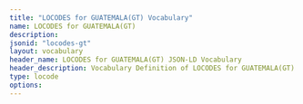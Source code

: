 ```yaml
---
title: "LOCODES for GUATEMALA(GT) Vocabulary"
name: LOCODES for GUATEMALA(GT) 
description: 
jsonid: "locodes-gt"
layout: vocabulary
header_name: LOCODES for GUATEMALA(GT) JSON-LD Vocabulary
header_description: Vocabulary Definition of LOCODES for GUATEMALA(GT) semantics in HTML format. JSON-LD format is available at [locodes-gt.jsonld](/vocabulary/locodes-gt.jsonld)
type: locode
options:
---
```

